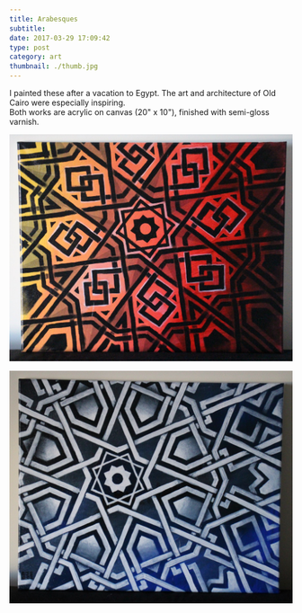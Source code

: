 ```yaml
---
title: Arabesques
subtitle:
date: 2017-03-29 17:09:42
type: post
category: art
thumbnail: ./thumb.jpg
---
```


I painted these after a vacation to Egypt. The art and architecture of Old Cairo were especially inspiring. <!-- more -->  
Both works are acrylic on canvas (20" x 10"), finished with semi-gloss varnish.

![yep yep yep](./RJS-001-levant-one.jpg "yep yep")

![yep yep yep](./RJS-002-levant-two.jpg "yep yep")
